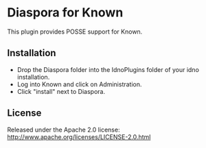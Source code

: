 Diaspora for Known
==================

This plugin provides POSSE support for Known.

Installation
------------

* Drop the Diaspora folder into the IdnoPlugins folder of your idno installation.
* Log into Known and click on Administration.
* Click "install" next to Diaspora.

License
-------

Released under the Apache 2.0 license: http://www.apache.org/licenses/LICENSE-2.0.html

